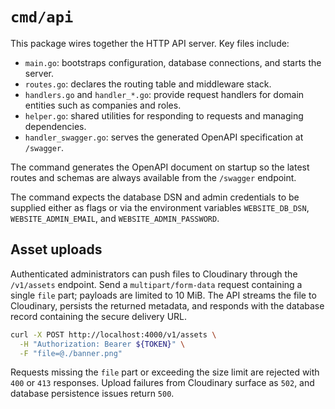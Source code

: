 # `cmd/api`

This package wires together the HTTP API server. Key files include:

- `main.go`: bootstraps configuration, database connections, and starts the server.
- `routes.go`: declares the routing table and middleware stack.
- `handlers.go` and `handler_*.go`: provide request handlers for domain entities such as companies and roles.
- `helper.go`: shared utilities for responding to requests and managing dependencies.
- `handler_swagger.go`: serves the generated OpenAPI specification at `/swagger`.

The command generates the OpenAPI document on startup so the latest routes and schemas are always available from the `/swagger` endpoint.

The command expects the database DSN and admin credentials to be supplied either as flags or via the environment variables `WEBSITE_DB_DSN`, `WEBSITE_ADMIN_EMAIL`, and `WEBSITE_ADMIN_PASSWORD`.

## Asset uploads

Authenticated administrators can push files to Cloudinary through the `/v1/assets` endpoint. Send a
`multipart/form-data` request containing a single `file` part; payloads are limited to 10 MiB. The
API streams the file to Cloudinary, persists the returned metadata, and responds with the database
record containing the secure delivery URL.

```bash
curl -X POST http://localhost:4000/v1/assets \
  -H "Authorization: Bearer ${TOKEN}" \
  -F "file=@./banner.png"
```

Requests missing the `file` part or exceeding the size limit are rejected with `400` or `413`
responses. Upload failures from Cloudinary surface as `502`, and database persistence issues return
`500`.
